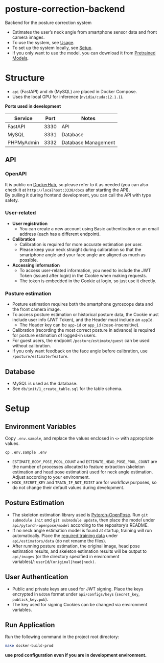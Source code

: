 # posture-correction-backend

Backend for the posture correction system

- Estimates the user’s neck angle from smartphone sensor data and front camera images.
- To use the system, see [Usage](#usage).
- To set up the system locally, see [Setup](#setup).
- If you only want to use the model, you can download it from [Pretrained Models](https://drive.google.com/drive/folders/14OG010mwTi0XLHKoFhliflH6sxUvWVX1?usp=sharing).

# Structure

- `api` (FastAPI) and `db` (MySQL) are placed in Docker Compose.
- Uses the local GPU for inference (`nvidia/cuda:12.1.1`).

**Ports used in development**

| Service    | Port | Notes               |
| ---------- | ---- | ------------------- |
| FastAPI    | 3330 | API                 |
| MySQL      | 3331 | Database            |
| PHPMyAdmin | 3332 | Database Management |

## API

### OpenAPI

It is public on [DockerHub](https://hub.docker.com/repository/docker/kntwt/posture-correction-schema/general), so please refer to it as needed (you can also check it at `http://localhost:3330/docs` after starting the API).  
By pulling it during frontend development, you can call the API with type safety.

### User-related

- **User registration**
  - You can create a new account using Basic authentication or an email address (each has a different endpoint).
- **Calibration**
  - Calibration is required for more accurate estimation per user.
  - Please keep your neck straight during calibration so that the smartphone angle and your face angle are aligned as much as possible.
- **Accessing information**
  - To access user-related information, you need to include the JWT Token (issued after login) in the Cookie when making requests.
  - The token is embedded in the Cookie at login, so just use it directly.

### Posture estimation

- Posture estimation requires both the smartphone gyroscope data and the front camera image.
- To access posture estimation or historical posture data, the Cookie must include user info (JWT Token), and the Header must include an `appId`.
  - The Header key can be `app-id` or `app_id` (case-insensitive).
- Calibration (recording the most correct posture in advance) is required for posture estimation of logged-in users.
- For guest users, the endpoint `/posture/estimate/guest` can be used without calibration.
- If you only want feedback on the face angle before calibration, use `/posture/estimate/feature`.

## Database

- MySQL is used as the database.
- See `db/init/1_create_table.sql` for the table schema.

# Setup

## Environment Variables

Copy `.env.sample`, and replace the values enclosed in `<>` with appropriate values.

    cp .env.sample .env

- `ESTIMATE_BODY_POSE_POOL_COUNT` and `ESTIMATE_HEAD_POSE_POOL_COUNT` are the number of processes allocated to feature extraction (skeleton estimation and head pose estimation) used for neck angle estimation. Adjust according to your environment.
- `MOCK_SECRET_KEY` and `TRAIN_IF_NOT_EXIST` are for workflow purposes, so do not change their default values during development.

## Posture Estimation

- The skeleton estimation library used is [Pytorch-OpenPose](https://github.com/Hzzone/pytorch-openpose). Run `git submodule init` and `git submodule update`, then place the model under `api/pytorch-openpose/model` according to the repository’s README.
- If no neck angle estimation model is found at startup, training will run automatically. Place the [required training data](https://drive.google.com/drive/u/0/folders/1DCPd7bjqo80g9JaEFJEANtliDxzXwIs_) under `api/estimators/data` (do not rename the files).
- After running posture estimation, the original image, head pose estimation results, and skeleton estimation results will be output to `api/images` (or the directory specified in environment variables)/`:userId`/`(original|head|neck)`.

## User Authentication

- Public and private keys are used for JWT signing. Place the keys encrypted in `EdDSA` format under `api/configs/keys` (`secret_key`, `publick_key.pub`).
- The key used for signing Cookies can be changed via environment variables.

## Run Application

Run the following command in the project root directory:

```sh
make docker-build-prod
```

**use prod configuration even if you are in development environment.**
